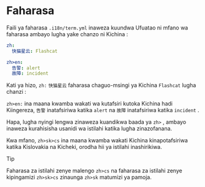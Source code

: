 # Faharasa

Faili ya faharasa `.i18n/term.yml` inaweza kuundwa Ufuatao ni mfano wa faharasa ambayo lugha yake chanzo ni Kichina :

```yml
zh:
  快猫星云: Flashcat

zh>en:
  告警: alert
  故障: incident
```

Kati ya hizo, `zh:` `快猫星云` faharasa chaguo-msingi ya Kichina `Flashcat` lugha chanzi :

`zh>en:` ina maana kwamba wakati wa kutafsiri kutoka Kichina hadi Kiingereza, `告警` inatafsiriwa katika `alert` na `故障` inatafsiriwa katika `incident` .

Hapa, lugha nyingi lengwa zinaweza kuandikwa baada ya `zh>` , ambayo inaweza kurahisisha usanidi wa istilahi katika lugha zinazofanana.

Kwa mfano, `zh>sk>cs` ina maana kwamba wakati Kichina kinapotafsiriwa katika Kislovakia na Kicheki, orodha hii ya istilahi inashirikiwa.

> [!TIP]
> Faharasa za istilahi zenye malengo `zh>cs` na faharasa za istilahi zenye kipingamizi `zh>sk>cs` zinaunga `zh>sk` matumizi ya pamoja.